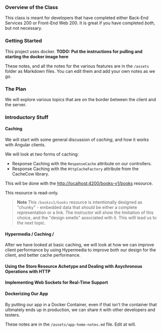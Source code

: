 ### Overview of the Class

This class is meant for developers that have completed either Back-End Services 200 or Front-End Web 200. It is great if you have completed *both*, but not necessary.

### Getting Started

This project uses docker. **TODO: Put the instructions for pulling and starting the docker image here**

These notes, and all the notes for the various features are in the `/assets` folder as Markdown files. You can edit them and add your own notes as we go.

### The Plan
We will explore various topics that are on the border between the client and the server. 

### Introductory Stuff


#### Caching
We will start with some general discussion of *caching*, and how it works with Angular clients.

We will look at two forms of caching:
- Response Caching with the `ResponseCache` attribute on our controllers.
- Response Caching with the `HttpCacheFactory` attribute from the CacheCow library.

This will be done with the [http://localhost:4200/books-v1/books](http://localhost:4200/books-v1/books) resource.

This resource is read-only.
> **Note**
> This `/booksv1/books` resource is intentionally designed as "chunky" - embedded data that *should* be either a complete representation or a link. The instructor will show the limitation of this choice, and the "design smells" associated with it. This willl lead us to the next topic.

#### Hypermedia / Caching / 

After we have looked at basic caching, we will look at how we can improve client performance by using Hypermedia to improve both our design for the client, and better cache performance.

#### Using the Store Resource Achetype and Dealing with Asychronous Operations with HTTP

#### Implementing Web Sockets for Real-Time Support

#### Dockerizing Our App

By putting our app in a Docker Container, even if that isn't the container that ultimately ends up in production, we can share it with other developers and testers. 

These notes are in the `/assets/app-home-notes.md` file. Edit at will.
